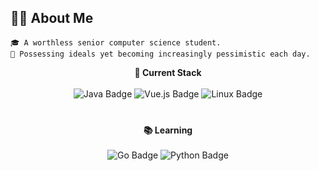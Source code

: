 <h2> 🧑‍💻 About Me </h2>

```text
🎓 A worthless senior computer science student.
🚀 Possessing ideals yet becoming increasingly pessimistic each day.
```
<div style="display: flex; justify-content: center; align-items: flex-start; gap: 40px; flex-wrap: wrap;">
  
  <div style="text-align: center;">
    <strong>🔧 Current Stack</strong>
    <br/><br/>
    <img src="https://img.shields.io/badge/Java-ED8B00?style=for-the-badge&logo=openjdk&logoColor=white" alt="Java Badge"/>
    <img src="https://img.shields.io/badge/Vue.js-35495E?style=for-the-badge&logo=vue.js&logoColor=4FC08D" alt="Vue.js Badge"/>
    <img src="https://img.shields.io/badge/Linux-FCC624?style=for-the-badge&logo=linux&logoColor=black" alt="Linux Badge"/>
  </div>

  <div style="text-align: center;">
    <strong>📚 Learning</strong>
    <br/><br/>
    <img src="https://img.shields.io/badge/Go-00ADD8?style=for-the-badge&logo=go&logoColor=white" alt="Go Badge"/>
    <img src="https://img.shields.io/badge/Python-3776AB?style=for-the-badge&logo=python&logoColor=white" alt="Python Badge"/>
  </div>

</div>
